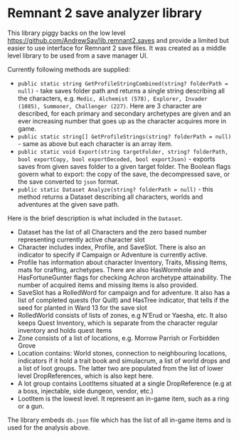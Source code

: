 # Remnant 2 save analyzer library

This library piggy backs on the low level <https://github.com/AndrewSav/lib.remnant2.saves> and provide a limited but easier to use interface for Remnant 2 save files. It was created as a middle level library to be used from a save manager UI.

Currently following methods are supplied:

- `public static string GetProfileStringCombined(string? folderPath = null)` - take saves folder path and returns a single string describing all the characters, e.g. `Medic, Alchemist (578), Explorer, Invader (1085), Summoner, Challenger (227)`. Here are 3 character are described, for each primary and secondary archetypes are given and an ever increasing number that goes up as the character acquires more in game.
- `public static string[] GetProfileStrings(string? folderPath = null)` - same as above but each character is an array item.
- `public static void Export(string targetFolder, string? folderPath, bool exportCopy, bool exportDecoded, bool exportJson)` - exports saves from given saves folder to a given target folder. The Boolean flags govern what to export: the copy of the save, the decompressed save, or the save converted to `json` format.
- `public static Dataset Analyze(string? folderPath = null)` - this method returns a Dataset describing all characters, worlds and adventures at the given save path.

Here is the brief description is what included in the `Dataset`.

- Dataset has the list of all Characters and the zero based number representing currently active character slot
- Character includes index, Profile, and SaveSlot. There is also an indicator to specify if Campaign or Adventure is currently active.
- Profile has information about character Inventory, Traits, Missing Items, mats for crafting, archetypes. There are also HasWormhole and HasFortuneGunter flags for checking Achron archetype attainability. The number of acquired items and missing items is also provided.
- SaveSlot has a RolledWord for campaign and for adventure. It also has a list of completed quests (for Quilt) and HasTree indicator, that tells if the seed for planted in Ward 13 for the save slot
- RolledWorld consists of lists of zones, e.g N'Erud or Yaesha, etc. It also keeps Quest Inventory, which is separate from the character regular inventory and holds quest items
- Zone consists of a list of locations, e.g. Morrow Parrish or Forbidden Grove
- Location contains: World stones, connection to neighbouring locations, indicators if it hold a trait book and simulacrum, a list of world drops and a list of loot groups. The latter two are populated from the list of lower level DropReferences, which is also kept here.
- A lot group contains LootItems situated at a single DropReference (e.g at a boss, injectable, side dungeon, vendor, etc.)
- LootItem is the lowest level. It represent an in-game item, such as a ring or a gun.

The library embeds `db.json` file which has the list of all in-game items and is used for the analysis above.
